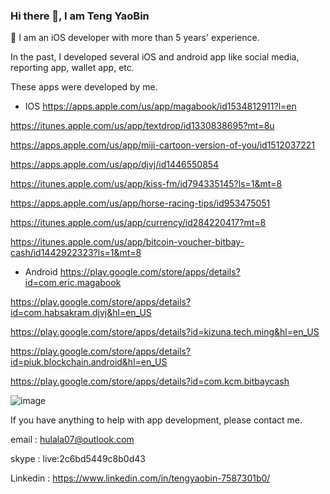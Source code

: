 ### Hi there 👋, I am Teng YaoBin

 🔭 I am an iOS developer with more than 5 years' experience.
 

In the past, I developed several iOS and android app like social media, reporting app, wallet app, etc.

 These apps were developed by me.
 
- IOS
https://apps.apple.com/us/app/magabook/id1534812911?l=en

https://itunes.apple.com/us/app/textdrop/id1330838695?mt=8u

https://apps.apple.com/us/app/miji-cartoon-version-of-you/id1512037221

https://apps.apple.com/us/app/djvj/id1446550854

https://itunes.apple.com/us/app/kiss-fm/id794335145?ls=1&mt=8

https://apps.apple.com/us/app/horse-racing-tips/id953475051

https://itunes.apple.com/us/app/currency/id284220417?mt=8

https://itunes.apple.com/us/app/bitcoin-voucher-bitbay-cash/id1442922323?ls=1&mt=8


- Android
https://play.google.com/store/apps/details?id=com.eric.magabook

https://play.google.com/store/apps/details?id=com.habsakram.djvj&hl=en_US

https://play.google.com/store/apps/details?id=kizuna.tech.ming&hl=en_US

https://play.google.com/store/apps/details?id=piuk.blockchain.android&hl=en_US

https://play.google.com/store/apps/details?id=com.kcm.bitbaycash

![image](https://user-images.githubusercontent.com/55833057/119280882-ef73e200-bc65-11eb-9cea-2c5c706d2a42.png)

 

If you have anything to help with app development, please contact me.

email : hulala07@outlook.com

skype : live:2c6bd5449c8b0d43

Linkedin : https://www.linkedin.com/in/tengyaobin-7587301b0/


